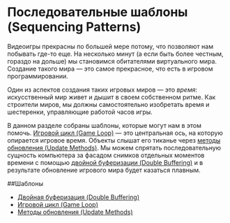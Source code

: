 # Последовательные шаблоны (Sequencing Patterns)
Видеоигры прекрасны по большей мере потому, что позволяют нам побывать где-то еще. На несколько минут (а если быть более честным, гораздо на дольше) мы становимся обитателями виртуального мира. Создание такого мира — это самое прекрасное, что есть в игровом программировании.

Один из аспектов создания таких игровых миров — это *время*: искусственный мир живет и дышит в своем собственном ритме. Как строители миров, мы должны самостоятельно изобретать время и шестеренки, управляющие работой часов игры.

В данном разделе собраны шаблоны, которые могут нам в этом помочь. [Игровой цикл (Game Loop)](3.2-game-loop.md) — это центральная ось, на которую опирается игровое время. Объекты слышат его тиканье через [методы обновления (Update Methods)](3.3-update-methods.md). Мы можем спрятать последовательную сущность компьютера за фасадом снимков отдельных моментов времени с помощью [двойной буферизации (Double Buffering)](3.1-double-buffering.md) и в результате обновление игрового мира будет казаться плавным.

##Шаблоны
   * [Двойная буферизация (Double Buffering)](./chapter-3/3.1-double-buffering)
   * [Игровой цикл (Game Loop)](./chapter-3/3.2-game-loop)
   * [Методы обновления (Update Methods)](./chapter-3/3.3-update-methods)
